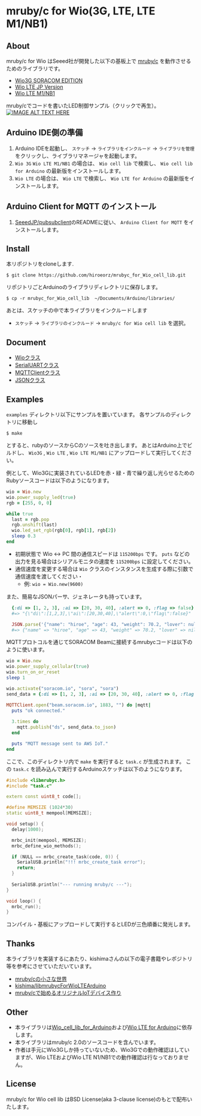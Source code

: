 # mruby/c for Wio(3G, LTE, LTE M1/NB1)

## About
mruby/c for Wio はSeeed社が開発した以下の基板上で [mruby/c](https://github.com/mrubyc/mrubyc) を動作させるためのライブラリです。

* [Wio3G SORACOM EDITION](https://soracom.jp/products/module/wio_3g_soracom_edition/)
* [Wio LTE JP Version](https://soracom.jp/products/module/wio_lte/)
* [Wio LTE M1/NB1](https://soracom.jp/products/module/wio_lte_m1_nb1/)

mruby/cでコードを書いたLED制御サンプル（クリックで再生）。
[![IMAGE ALT TEXT HERE](http://img.youtube.com/vi/eMzv5k-YnNI/0.jpg)](http://www.youtube.com/watch?v=eMzv5k-YnNI)

## Arduino IDE側の準備

1. Arduino IDEを起動し、 `スケッチ` -> `ライブラリをインクルード` -> `ライブラリを管理` をクリックし、ライブラリマネージャを起動します。
2. `Wio 3G` `Wio LTE M1/NB1` の場合は、 `Wio cell lib` で検索し、 `Wio cell lib for Arduino` の最新版をインストールします。
2. `Wio LTE` の場合は、 `Wio LTE` で検索し、 `Wio LTE for Arduino` の最新版をインストールします。

## Arduino Client for MQTT のインストール

1. [SeeedJP/pubsubclient](https://github.com/SeeedJP/pubsubclient)のREADMEに従い、 `Arduino Client for MQTT` をインストールします。

## Install

本リポジトリをcloneします.

```
$ git clone https://github.com/hiroeorz/mrubyc_for_Wio_cell_lib.git
```

リポジトリごとArduinoのライブラリディレクトリに保存します。

```
$ cp -r mrubyc_for_Wio_cell_lib  ~/Documents/Arduino/libraries/
```

あとは、スケッチの中で本ライブラリをインクルードします

* `スケッチ` -> `ライブラリのインクルード` -> `mruby/c for Wio cell lib` を選択。

## Document

* [Wioクラス](https://github.com/hiroeorz/mrubyc_for_Wio_cell_lib/blob/master/doc/Wio.md)
* [SerialUARTクラス](https://github.com/hiroeorz/mrubyc_for_Wio_cell_lib/blob/master/doc/SerialUART.md)
* [MQTTClientクラス](https://github.com/hiroeorz/mrubyc_for_Wio_cell_lib/blob/master/doc/MQTT.md)
* [JSONクラス](https://github.com/hiroeorz/mrubyc_for_Wio_cell_lib/blob/master/doc/JSON.md)

## Examples

`examples` ディレクトリ以下にサンプルを置いています。
各サンプルのディレクトリに移動し

```
$ make
```

とすると、rubyのソースからCのソースを吐き出します。
あとはArduino上でビルドし、 `Wio3G` , `Wio LTE` , `Wio LTE M1/NB1` にアップロードして実行してください。

例として、Wio3Gに実装されているLEDを赤・緑・青で繰り返し光らせるためのRubyソースコードは以下のようになります。

```ruby:examples/led/task1.rb
wio = Wio.new
wio.power_supply_led(true)
rgb = [255, 0, 0]

while true
  last = rgb.pop
  rgb.unshift(last)
  wio.led_set_rgb(rgb[0], rgb[1], rgb[2])
  sleep 0.3
end
```

* 初期状態で Wio <-> PC 間の通信スピードは `115200bps` です。  `puts` などの出力を見る場合はシリアルモニタの速度を `115200bps` に設定してください。
* 通信速度を変更する場合は `Wio` クラスのインスタンスを生成する際に引数で通信速度を渡してください・
  * 例: `wio = Wio.new(9600)`


また、簡易なJSONパーサ、ジェネレータも持っています。

```ruby:examples/json/task1.rb
  {:di => [1, 2, 3], :ai => [20, 30, 40], :alert => 0, :flag => false}.to_json
  #=> "{\"di\":[1,2,3],\"ai\":[20,30,40],\"alert\":0,\"flag\":false}"

  JSON.parse('{"name": "hiroe", "age": 43, "weight": 70.2, "lover": null}')
  #=> {"name" => "hiroe", "age" => 43, "weight" => 70.2, "lover" => nil}
```

MQTTプロトコルを通じてSORACOM Beamに接続するmrubycコードは以下のように使います。

```ruby:examples/mqtt/task1.rb
wio = Wio.new
wio.power_supply_cellular(true)
wio.turn_on_or_reset
sleep 1

wio.activate("soracom.io", "sora", "sora")
send_data = {:di => [1, 2, 3], :ai => [20, 30, 40], :alert => 0, :flag => false}

MQTTClient.open("beam.soracom.io", 1883, "") do |mqtt|
  puts "ok connected."
  
  3.times do
    mqtt.publish("ds", send_data.to_json)
  end

  puts "MQTT message sent to AWS IoT."
end
```

ここで、このディレクトリ内で `make` を実行すると `task.c` が生成されます。
この `task.c` を読み込んで実行するArduinoスケッチは以下のようになります。

```c++:led.ino
#include <libmrubyc.h>
#include "task.c"

extern const uint8_t code[];

#define MEMSIZE (1024*30)
static uint8_t mempool[MEMSIZE];

void setup() {
  delay(1000);

  mrbc_init(mempool, MEMSIZE);
  mrbc_define_wio_methods();

  if (NULL == mrbc_create_task(code, 0)) {
    SerialUSB.println("!!! mrbc_create_task error");
    return;
  }
 
  SerialUSB.println("--- running mruby/c ---");
}

void loop() {
  mrbc_run();
}
```

コンパイル・基板にアップロードして実行するとLEDが三色順番に発光します。

## Thanks

本ライブラリを実装するにあたり、kishimaさんの以下の電子書籍やレポジトリ等を参考にさせていただいています。
* [mruby/cの小さな世界](https://silentworlds.info/2018/09/17/post-620/)
* [kishima/libmrubycForWioLTEArduino](https://github.com/kishima/libmrubycForWioLTEArduino)
* [mruby/cで始めるオリジナルIoTデバイス作り](https://magazine.rubyist.net/articles/0059/0059-original_mrubyc_iot_device.html)

## Other

* 本ライブラリは[Wio_cell_lib_for_Arduino](https://github.com/SeeedJP/Wio_cell_lib_for_Arduino)および[Wio LTE for Arduino](https://github.com/SeeedJP/WioLTEforArduino)に依存します。
* 本ライブラリはmruby/c 2.0のソースコードを含んでいます。
* 作者は手元にWio3Gしか持っていないため、Wio3Gでの動作確認はしていますが、Wio LTEおよびWio LTE N1/NB1での動作確認は行なっておりません。


## License
mruby/c for Wio cell lib はBSD License(aka 3-clause license)のもとで配布いたします。

